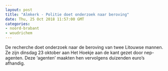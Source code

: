 ```yaml
---
layout: post
title: "Almkerk - Politie doet onderzoek naar beroving"
date: Thu, 25 Oct 2018 11:57:00 GMT
categories: 
- noord-brabant 
- woudrichem 
---
```


De recherche doet onderzoek naar de beroving van twee Litouwse mannen. Ze zijn dinsdag 23 oktober aan Het Hoekje aan de kant gezet door nep-agenten. Deze ‘agenten’ maakten hen vervolgens duizenden euro’s afhandig.
